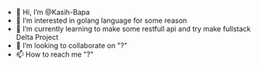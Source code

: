 - 👋 Hi, I’m @Kasih-Bapa
- 👀 I’m interested in golang language for some reason
- 🌱 I’m currently learning to make some restfull api and try make fullstack Delta Project
- 💞️ I’m looking to collaborate on "?"
- 📫 How to reach me "?"

<!---
Kasih-Bapa/Kasih-Bapa is a ✨ special ✨ repository because its `README.md` (this file) appears on your GitHub profile.
You can click the Preview link to take a look at your changes.
--->
